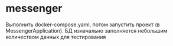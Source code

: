 # messenger

Выполнить docker-compose.yaml, потом запустить проект (в MessengerApplication).
БД изначально заполняется небольшим количеством данных для тестирования